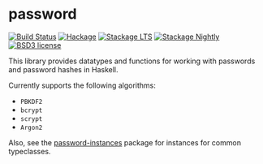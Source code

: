 # password

[![Build Status](https://github.com/cdepillabout/password/workflows/password/badge.svg)](http://github.com/cdepillabout/password)
[![Hackage](https://img.shields.io/hackage/v/password.svg)](https://hackage.haskell.org/package/password)
[![Stackage LTS](http://stackage.org/package/password/badge/lts)](http://stackage.org/lts/package/password)
[![Stackage Nightly](http://stackage.org/package/password/badge/nightly)](http://stackage.org/nightly/package/password)
[![BSD3 license](https://img.shields.io/badge/license-BSD3-blue.svg)](./LICENSE)

This library provides datatypes and functions for working with passwords and
password hashes in Haskell.

Currently supports the following algorithms:

* `PBKDF2`
* `bcrypt`
* `scrypt`
* `Argon2`

Also, see the [password-instances](https://hackage.haskell.org/package/password-instances)
package for instances for common typeclasses.
